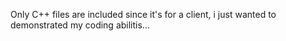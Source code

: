 Only C++ files are included since it's for a client, i just wanted to demonstrated my coding abilitis...
